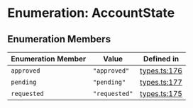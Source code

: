 # Enumeration: AccountState

## Enumeration Members

| Enumeration Member | Value | Defined in |
| ------ | ------ | ------ |
| `approved` | `"approved"` | [types.ts:176](https://github.com/monerium/js-monorepo/blob/main/packages/sdk/src/types.ts#L176) |
| `pending` | `"pending"` | [types.ts:177](https://github.com/monerium/js-monorepo/blob/main/packages/sdk/src/types.ts#L177) |
| `requested` | `"requested"` | [types.ts:175](https://github.com/monerium/js-monorepo/blob/main/packages/sdk/src/types.ts#L175) |
